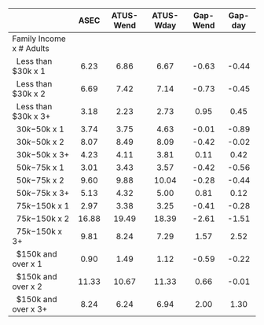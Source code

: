 
|                      |         ASEC |    ATUS-Wend |    ATUS-Wday |     Gap-Wend |      Gap-day |
| -------------------- | :----------: | :----------: | :----------: | :----------: | :----------: |
| Family Income x # Adults |              |              |              |              |              |
| &nbsp;&nbsp;Less than $30k x 1 |         6.23 |         6.86 |         6.67 |        -0.63 |        -0.44 |
| &nbsp;&nbsp;Less than $30k x 2 |         6.69 |         7.42 |         7.14 |        -0.73 |        -0.45 |
| &nbsp;&nbsp;Less than $30k x 3+ |         3.18 |         2.23 |         2.73 |         0.95 |         0.45 |
| &nbsp;&nbsp;$30k-$50k x 1 |         3.74 |         3.75 |         4.63 |        -0.01 |        -0.89 |
| &nbsp;&nbsp;$30k-$50k x 2 |         8.07 |         8.49 |         8.09 |        -0.42 |        -0.02 |
| &nbsp;&nbsp;$30k-$50k x 3+ |         4.23 |         4.11 |         3.81 |         0.11 |         0.42 |
| &nbsp;&nbsp;$50k-$75k x 1 |         3.01 |         3.43 |         3.57 |        -0.42 |        -0.56 |
| &nbsp;&nbsp;$50k-$75k x 2 |         9.60 |         9.88 |        10.04 |        -0.28 |        -0.44 |
| &nbsp;&nbsp;$50k-$75k x 3+ |         5.13 |         4.32 |         5.00 |         0.81 |         0.12 |
| &nbsp;&nbsp;$75k-$150k x 1 |         2.97 |         3.38 |         3.25 |        -0.41 |        -0.28 |
| &nbsp;&nbsp;$75k-$150k x 2 |        16.88 |        19.49 |        18.39 |        -2.61 |        -1.51 |
| &nbsp;&nbsp;$75k-$150k x 3+ |         9.81 |         8.24 |         7.29 |         1.57 |         2.52 |
| &nbsp;&nbsp;$150k and over x 1 |         0.90 |         1.49 |         1.12 |        -0.59 |        -0.22 |
| &nbsp;&nbsp;$150k and over x 2 |        11.33 |        10.67 |        11.33 |         0.66 |        -0.01 |
| &nbsp;&nbsp;$150k and over x 3+ |         8.24 |         6.24 |         6.94 |         2.00 |         1.30 |

